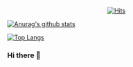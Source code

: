   <div align=center>	
	
  [![Hits](https://hits.seeyoufarm.com/api/count/incr/badge.svg?url=https%3A%2F%2Fgithub.com%2Findiu6&count_bg=%2379C83D&title_bg=%23555555&icon=&icon_color=%23E7E7E7&title=hits&edge_flat=false)](https://hits.seeyoufarm.com) 	
  
  </div>
  
<div display: inline-block>
	
[![Anurag's github stats](https://github-readme-stats.vercel.app/api?username=indiu6)](https://github.com/anuraghazra/github-readme-stats)
	
[![Top Langs](https://github-readme-stats.vercel.app/api/top-langs/?username=indiu6&layout=compact)](https://github.com/anuraghazra/github-readme-stats)

</div>

### Hi there 👋

<!--
**indiu6/indiu6** is a ✨ _special_ ✨ repository because its `README.md` (this file) appears on your GitHub profile.

Here are some ideas to get you started:

- 🔭 I’m currently working on ...
- 🌱 I’m currently learning ...
- 👯 I’m looking to collaborate on ...
- 🤔 I’m looking for help with ...
- 💬 Ask me about ...
- 📫 How to reach me: ...
- 😄 Pronouns: ...
- ⚡ Fun fact: ...
-->
